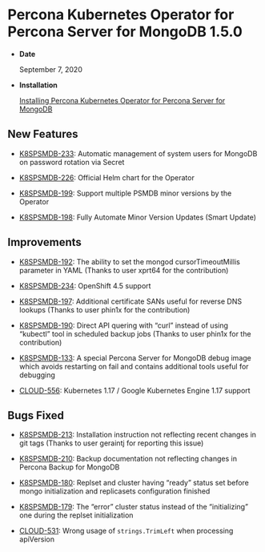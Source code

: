 # Percona Kubernetes Operator for Percona Server for MongoDB 1.5.0


* **Date**

    September 7, 2020



* **Installation**

    [Installing Percona Kubernetes Operator for Percona Server for MongoDB](https://www.percona.com/doc/kubernetes-operator-for-psmongodb/index.html#installation)


## New Features


* [K8SPSMDB-233](https://jira.percona.com/browse/K8SPSMDB-233): Automatic management of system users for MongoDB on password rotation via Secret


* [K8SPSMDB-226](https://jira.percona.com/browse/K8SPSMDB-226): Official Helm chart for the Operator


* [K8SPSMDB-199](https://jira.percona.com/browse/K8SPSMDB-199): Support multiple PSMDB minor versions by the Operator


* [K8SPSMDB-198](https://jira.percona.com/browse/K8SPSMDB-198): Fully Automate Minor Version Updates (Smart Update)

## Improvements


* [K8SPSMDB-192](https://jira.percona.com/browse/K8SPSMDB-192): The ability to set the mongod cursorTimeoutMillis parameter in YAML (Thanks to user xprt64 for the contribution)


* [K8SPSMDB-234](https://jira.percona.com/browse/K8SPSMDB-234): OpenShift 4.5 support


* [K8SPSMDB-197](https://jira.percona.com/browse/K8SPSMDB-197): Additional certificate SANs useful for reverse DNS lookups (Thanks to user phin1x for the contribution)


* [K8SPSMDB-190](https://jira.percona.com/browse/K8SPSMDB-190): Direct API quering with “curl” instead of using “kubectl” tool in scheduled backup jobs (Thanks to user phin1x for the contribution)


* [K8SPSMDB-133](https://jira.percona.com/browse/K8SPSMDB-133): A special Percona Server for MongoDB debug image which avoids restarting on fail and contains additional tools useful for debugging


* [CLOUD-556](https://jira.percona.com/browse/CLOUD-556): Kubernetes 1.17 / Google Kubernetes Engine 1.17 support

## Bugs Fixed


* [K8SPSMDB-213](https://jira.percona.com/browse/K8SPSMDB-213): Installation instruction not reflecting recent changes in git tags (Thanks to user geraintj for reporting this issue)


* [K8SPSMDB-210](https://jira.percona.com/browse/K8SPSMDB-210): Backup documentation not reflecting changes in Percona Backup for MongoDB


* [K8SPSMDB-180](https://jira.percona.com/browse/K8SPSMDB-180): Replset and cluster having “ready” status set before mongo initialization and replicasets configuration finished


* [K8SPSMDB-179](https://jira.percona.com/browse/K8SPSMDB-179): The “error” cluster status instead of the “initializing” one during the replset initialization


* [CLOUD-531](https://jira.percona.com/browse/CLOUD-531): Wrong usage of `strings.TrimLeft` when processing apiVersion
